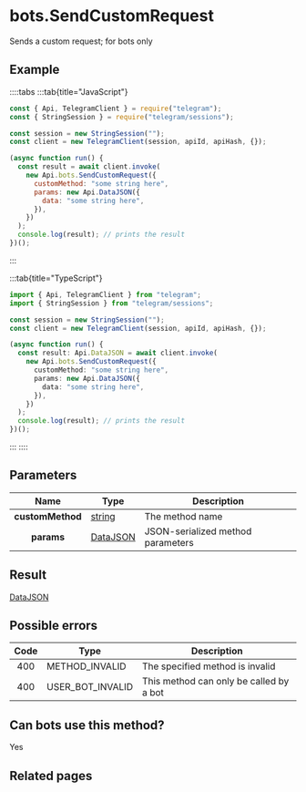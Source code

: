 # bots.SendCustomRequest

Sends a custom request; for bots only

## Example

::::tabs
:::tab{title="JavaScript"}

```js
const { Api, TelegramClient } = require("telegram");
const { StringSession } = require("telegram/sessions");

const session = new StringSession("");
const client = new TelegramClient(session, apiId, apiHash, {});

(async function run() {
  const result = await client.invoke(
    new Api.bots.SendCustomRequest({
      customMethod: "some string here",
      params: new Api.DataJSON({
        data: "some string here",
      }),
    })
  );
  console.log(result); // prints the result
})();
```

:::

:::tab{title="TypeScript"}

```ts
import { Api, TelegramClient } from "telegram";
import { StringSession } from "telegram/sessions";

const session = new StringSession("");
const client = new TelegramClient(session, apiId, apiHash, {});

(async function run() {
  const result: Api.DataJSON = await client.invoke(
    new Api.bots.SendCustomRequest({
      customMethod: "some string here",
      params: new Api.DataJSON({
        data: "some string here",
      }),
    })
  );
  console.log(result); // prints the result
})();
```

:::
::::

## Parameters

|       Name       | Type                                                | Description                       |
| :--------------: | --------------------------------------------------- | --------------------------------- |
| **customMethod** | [string](https://core.telegram.org/type/string)     | The method name                   |
|    **params**    | [DataJSON](https://core.telegram.org/type/DataJSON) | JSON-serialized method parameters |

## Result

[DataJSON](https://core.telegram.org/type/DataJSON)

## Possible errors

| Code | Type             | Description                             |
| :--: | ---------------- | --------------------------------------- |
| 400  | METHOD_INVALID   | The specified method is invalid         |
| 400  | USER_BOT_INVALID | This method can only be called by a bot |

## Can bots use this method?

Yes

## Related pages
